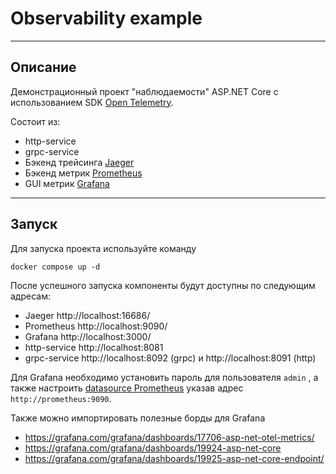 # Observability example
___

## Описание

Демонстрационный проект "наблюдаемости" ASP.NET Core с использованием SDK [Open Telemetry](https://opentelemetry.io/).

Состоит из:
* http-service
* grpc-service
* Бэкенд трейсинга [Jaeger](https://www.jaegertracing.io/docs/1.53/)
* Бэкенд метрик [Prometheus](https://prometheus.io/)
* GUI метрик [Grafana](https://grafana.com/)

___

## Запуск
Для запуска проекта используйте команду
```shell
docker compose up -d
```
После успешного запуска компоненты будут доступны по следующим адресам:
* Jaeger http://localhost:16686/
* Prometheus http://localhost:9090/
* Grafana http://localhost:3000/
* http-service http://localhost:8081
* grpc-service http://localhost:8092 (grpc) и http://localhost:8091 (http)

Для Grafana необходимо установить пароль для пользователя `admin`
, а также настроить [datasource Prometheus](http://localhost:3000/connections/datasources)
указав адрес `http://prometheus:9090`.

Также можно импортировать полезные борды для Grafana
* https://grafana.com/grafana/dashboards/17706-asp-net-otel-metrics/
* https://grafana.com/grafana/dashboards/19924-asp-net-core
* https://grafana.com/grafana/dashboards/19925-asp-net-core-endpoint/
